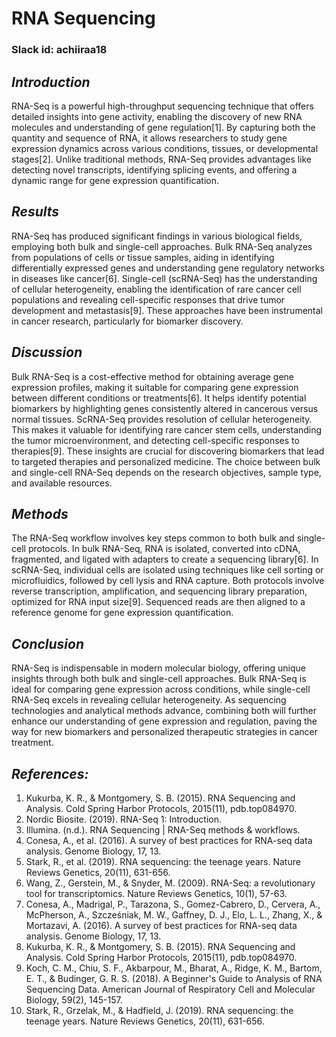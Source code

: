 # RNA Sequencing

### Slack id: achiiraa18

## *Introduction*

RNA-Seq is a powerful high-throughput sequencing technique that offers detailed insights into gene activity, enabling the discovery of new RNA molecules and understanding of gene regulation[1]. By capturing both the quantity and sequence of RNA, it allows researchers to study gene expression dynamics across various conditions, tissues, or developmental stages[2]. Unlike traditional methods, RNA-Seq provides advantages like detecting novel transcripts, identifying splicing events, and offering a dynamic range for gene expression quantification.

## *Results*

RNA-Seq has produced significant findings in various biological fields, employing both bulk and single-cell approaches. Bulk RNA-Seq analyzes from populations of cells or tissue samples, aiding in identifying differentially expressed genes and understanding gene regulatory networks in diseases like cancer[6]. Single-cell (scRNA-Seq) has the understanding of cellular heterogeneity, enabling the identification of rare cancer cell populations and revealing cell-specific responses that drive tumor development and metastasis[9]. These approaches have been instrumental in cancer research, particularly for biomarker discovery.

## *Discussion*

Bulk RNA-Seq is a cost-effective method for obtaining average gene expression profiles, making it suitable for comparing gene expression between different conditions or treatments[6]. It helps identify potential biomarkers by highlighting genes consistently altered in cancerous versus normal tissues. ScRNA-Seq provides resolution of cellular heterogeneity. This makes it valuable for identifying rare cancer stem cells, understanding the tumor microenvironment, and detecting cell-specific responses to therapies[9]. These insights are crucial for discovering biomarkers that lead to targeted therapies and personalized medicine. The choice between bulk and single-cell RNA-Seq depends on the research objectives, sample type, and available resources.

## *Methods*

The RNA-Seq workflow involves key steps common to both bulk and single-cell protocols. In bulk RNA-Seq, RNA is isolated, converted into cDNA, fragmented, and ligated with adapters to create a sequencing library[6]. In scRNA-Seq, individual cells are isolated using techniques like cell sorting or microfluidics, followed by cell lysis and RNA capture. Both protocols involve reverse transcription, amplification, and sequencing library preparation, optimized for RNA input size[9]. Sequenced reads are then aligned to a reference genome for gene expression quantification.

## *Conclusion*

RNA-Seq is indispensable in modern molecular biology, offering unique insights through both bulk and single-cell approaches. Bulk RNA-Seq is ideal for comparing gene expression across conditions, while single-cell RNA-Seq excels in revealing cellular heterogeneity. As sequencing technologies and analytical methods advance, combining both will further enhance our understanding of gene expression and regulation, paving the way for new biomarkers and personalized therapeutic strategies in cancer treatment.

## *References:*

1. Kukurba, K. R., & Montgomery, S. B. (2015). RNA Sequencing and Analysis. Cold Spring Harbor Protocols, 2015(11), pdb.top084970.
2. Nordic Biosite. (2019). RNA-Seq 1: Introduction.
3. Illumina. (n.d.). RNA Sequencing | RNA-Seq methods & workflows.
4. Conesa, A., et al. (2016). A survey of best practices for RNA-seq data analysis. Genome Biology, 17, 13.
5. Stark, R., et al. (2019). RNA sequencing: the teenage years. Nature Reviews Genetics, 20(11), 631-656.
6. Wang, Z., Gerstein, M., & Snyder, M. (2009). RNA-Seq: a revolutionary tool for transcriptomics. Nature Reviews Genetics, 10(1), 57-63.
7. Conesa, A., Madrigal, P., Tarazona, S., Gomez-Cabrero, D., Cervera, A., McPherson, A., Szcześniak, M. W., Gaffney, D. J., Elo, L. L., Zhang, X., & Mortazavi, A. (2016). A survey of best practices for RNA-seq data analysis. Genome Biology, 17, 13.
8. Kukurba, K. R., & Montgomery, S. B. (2015). RNA Sequencing and Analysis. Cold Spring Harbor Protocols, 2015(11), pdb.top084970.
9. Koch, C. M., Chiu, S. F., Akbarpour, M., Bharat, A., Ridge, K. M., Bartom, E. T., & Budinger, G. R. S. (2018). A Beginner's Guide to Analysis of RNA Sequencing Data. American Journal of Respiratory Cell and Molecular Biology, 59(2), 145-157.
10. Stark, R., Grzelak, M., & Hadfield, J. (2019). RNA sequencing: the teenage years. Nature Reviews Genetics, 20(11), 631-656.
